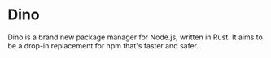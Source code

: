 # Dino

Dino is a brand new package manager for Node.js, written in Rust. It aims to be a drop-in replacement for npm that's faster and safer.
